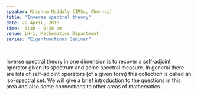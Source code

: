 ```yaml
---
speaker: Krishna Maddaly (IMSc, Chennai)
title: "Inverse spectral theory"
date: 22 April, 2016
time:  3:30 – 4:30 pm
venue: LH-1, Mathematics Department
series: "Eigenfunctions Seminar"

---
```


Inverse spectral theory in one dimension is to recover a 
self-adjoint operator given its spectrum and some spectral measure.  In general 
there are lots of self-adjoint operators (of a given form) this collection is 
called an iso-spectral set.  We will give a brief introduction to the questions 
in this area and also some connections to other areas of mathematics.
